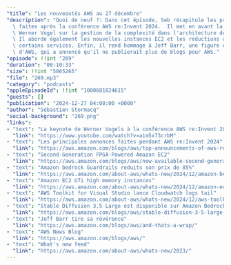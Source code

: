 ```yaml
---
"title": "Les nouveautés AWS au 27 décembre"
"description": "Quoi de neuf ?: Dans cet épisode, Seb récapitule les principales annonces\
  \ faites après la conférence AWS re:Invent 2024.  Il met en avant la keynote de\
  \ Werner Vogel sur la gestion de la complexité dans l'architecture des systèmes.\
  \ Il aborde également les nouvelles instances EC2 et les réductions de prix sur\
  \ certains services. Enfin, il rend hommage à Jeff Barr, une figure emblématique\
  \ d'AWS, qui a annoncé qu'il ne publierait plus de blogs pour AWS."
"episode": !!int "269"
"duration": "00:10:33"
"size": !!int "5065265"
"file": "269.mp3"
"category": "podcasts"
"appleEpisodeId": !!int "1000681824615"
"guests": []
"publication": "2024-12-27 04:00:00 +0000"
"author": "Sébastien Stormacq"
"social-background": "269.png"
"links":
- "text": "La keynote de Werner Vogels à la conférence AWS re:Invent 2024"
  "link": "https://www.youtube.com/watch?v=aim5x73crbM"
- "text": "Les principales annonces faites pendant AWS re:Invent 2024"
  "link": "https://aws.amazon.com/blogs/aws/top-announcements-of-aws-reinvent-2024/"
- "text": "Second-Generation FPGA-Powered Amazon EC2"
  "link": "https://aws.amazon.com/blogs/aws/now-available-second-generation-fpga-powered-amazon-ec2-instances-f2/"
- "text": "Amazon bedrock Guardrails reduits son prix de 85%"
  "link": "https://aws.amazon.com/about-aws/whats-new/2024/12/amazon-bedrock-guardrails-reduces-pricing-85-percent/"
- "text": "Amazon EC2 U7i high memory instances"
  "link": "https://aws.amazon.com/about-aws/whats-new/2024/12/amazon-ec2-u7i-instances-6tib-8tib-memory/"
- "text": "AWS Toolkit for Visual Studio lance Cloudwatch logs tail"
  "link": "https://aws.amazon.com/about-aws/whats-new/2024/12/aws-toolkit-visual-studio-code-cloudwatch-logs-live-tail/"
- "text": "Stable Diffusion 3.5 Large est disponible sur Amazon Bedrock"
  "link": "https://aws.amazon.com/blogs/aws/stable-diffusion-3-5-large-is-now-available-in-amazon-bedrock/"
- "text": "Jeff Barr tire sa révérence"
  "link": "https://aws.amazon.com/blogs/aws/and-thats-a-wrap/"
- "text": "AWS News Blog"
  "link": "https://aws.amazon.com/blogs/aws/"
- "text": "What's new feed"
  "link": "https://aws.amazon.com/about-aws/whats-new/2023/"
---
```

